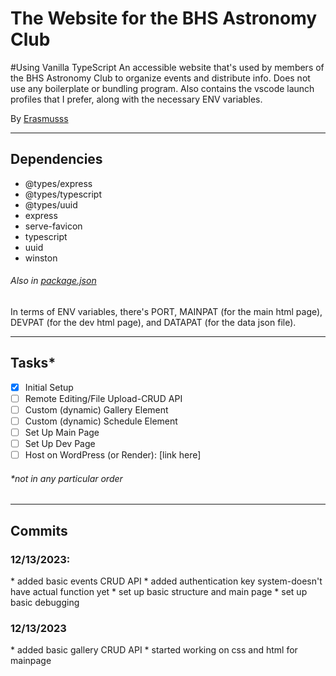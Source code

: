 <h1>The Website for the BHS Astronomy Club</h1>
#Using Vanilla TypeScript
An accessible website that's used by members of the BHS Astronomy Club to organize events and distribute info. Does not use any boilerplate or bundling program. Also contains the vscode launch profiles that I prefer, along with the necessary ENV variables.

By [Erasmusss](https://github.com/Erasmusss)

---
<h2>Dependencies</h2>
<ul>
    <li>@types/express</li>
    <li>@types/typescript</li>
    <li>@types/uuid</li>
    <li>express</li>
    <li>serve-favicon</li>
    <li>typescript</li>
    <li>uuid</li>
    <li>winston</li>
</ul>
<h6>Also in <a href="https://github.com/Erasmusss/BHS_Astronomy/blob/main/package.json">package.json</a> </h6>

In terms of ENV variables, there's PORT, MAINPAT (for the main html page), DEVPAT (for the dev html page), and DATAPAT (for the data json file).

---
<h2>Tasks*</h2>

- [x] Initial Setup
- [ ] Remote Editing/File Upload-CRUD API
- [ ] Custom (dynamic) Gallery Element
- [ ] Custom (dynamic) Schedule Element
- [ ] Set Up Main Page
- [ ] Set Up Dev Page
- [ ] Host on WordPress (or Render): [link here]

<h6>*not in any particular order</h6>

---
<h2>Commits</h2>
<h3>12/13/2023:</h3>
* added basic events CRUD API
* added authentication key system-doesn't have actual function yet
* set up basic structure and main page
* set up basic debugging

<h3>12/13/2023</h3>
* added basic gallery CRUD API
* started working on css and html for mainpage
